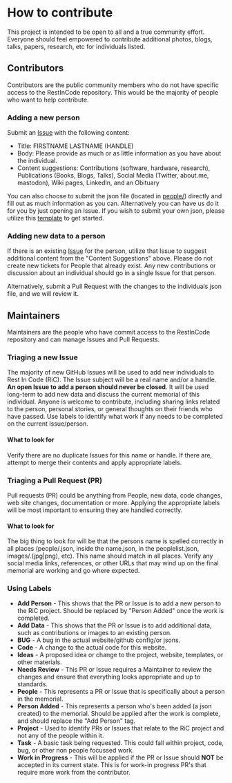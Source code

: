 # How to contribute

This project is intended to be open to all and a true community effort. Everyone should feel empowered to contribute additional photos, blogs, talks, papers, research, etc for individuals listed. 

## Contributors

Contributors are the public community members who do not have specific access to the RestInCode repository. This would be the majority of people who want to help contribute.

### Adding a new person

Submit an [Issue](https://github.com/restincode/restincode/issues) with the following content:

 * Title: FIRSTNAME LASTNAME (HANDLE)
 * Body: Please provide as much or as little information as you have about the individual.
 * Content suggestions: Contributions (software, hardware, research), Publications (Books, Blogs, Talks), Social Media (Twitter, about.me, mastodon), Wiki pages, LinkedIn, and an Obituary

You can also choose to submit the json file (located in [people/](https://github.com/restincode/restincode/tree/master/people)) directly and fill out as much information as you can. Alternatively you can have us do it for you by just opening an Issue. If you wish to submit your own json, please utilize this [template](https://github.com/restincode/restincode/blob/master/people/_template.json) to get started.

### Adding new data to a person

If there is an existing [Issue](https://github.com/restincode/restincode/issues) for the person, utilize that Issue to suggest additional content from the "Content Suggestions" above. Please do not create new tickets for People that already exist. Any new contributions or discussion about an individual should go in a single Issue for that person.

Alternatively, submit a Pull Request with the changes to the individuals json file, and we will review it.

## Maintainers

Maintainers are the people who have commit access to the RestInCode repository and can manage Issues and Pull Requests.

### Triaging a new Issue

The majority of new GitHub Issues will be used to add new individuals to Rest In Code (RiC). The Issue subject will be a real name and/or a handle. **An open Issue to add a person should never be closed**. It will be used long-term to add new data and discuss the current memorial of this individual. Anyone is welcome to contribute, including sharing links related to the person, personal stories, or general thoughts on their friends who have passed. Use labels to identify what work if any needs to be completed on the current Issue/person.

#### What to look for

Verify there are no duplicate Issues for this name or handle. If there are, attempt to merge their contents and apply appropriate labels.

### Triaging a Pull Request (PR)

Pull requests (PR) could be anything from People, new data, code changes, web site changes, documentation or more. Applying the appropriate labels will be most important to ensuring they are handled correctly.

#### What to look for

The big thing to look for will be that the persons name is spelled correctly in all places (people/<name>.json, inside the name.json, in the peoplelist.json, images/<name>.(jpg|png), etc). This name should match in all places. Verify any social media links, references, or other URLs that may wind up on the final memorial are working and go where expected.

### Using Labels

* **Add Person** - This shows that the PR or Issue is to add a new person to the RiC project. Should be replaced by "Person Added" once the work is completed.
* **Add Data** - This shows that the PR or Issue is to add additional data, such as contributions or images to an existing person.
* **BUG** - A bug in the actual website/github config/or jsons.
* **Code** - A change to the actual code for this website.
* **Ideas** - A proposed idea or change to the project, website, templates, or other materials.
* **Needs Review** - This PR or Issue requires a Maintainer to review the changes and ensure that everything looks appropriate and up to standards.
* **People** - This represents a PR or Issue that is specifically about a person in the memorial.
* **Person Added** - This represents a person who's been added (a json created) to the memorial. Should be applied after the work is complete, and should replace the "Add Person" tag.
* **Project** - Used to identify PRs or Issues that relate to the RiC project and not any of the people within it.
* **Task** - A basic task being requested. This could fall within project, code, bug, or other non people focussed work.
* **Work in Progress** - This will be applied if the PR or Issue should **NOT** be accepted in its current state. This is for work-in progress PR's that require more work from the contributor.
